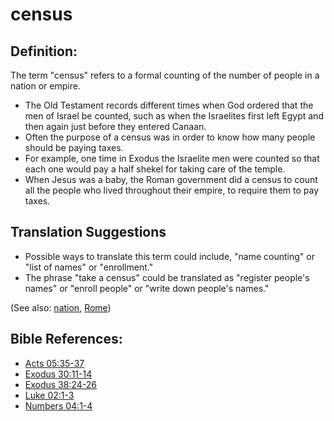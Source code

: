 # census #

## Definition: ##

The term "census" refers to a formal counting of the number of people in a nation or empire.

* The Old Testament records different times when God ordered that the men of Israel be counted, such as when the Israelites first left Egypt and then again just before they entered Canaan.
* Often the purpose of a census was in order to know how many people should be paying taxes.
* For example, one time in Exodus the Israelite men were counted so that each one would pay a half shekel for taking care of the temple.
* When Jesus was a baby, the Roman government did a census to count all the people who lived throughout their empire, to require them to pay taxes.

## Translation Suggestions ##

* Possible ways to translate this term could include, "name counting" or "list of names" or "enrollment."
* The phrase "take a census" could be translated as "register people's names" or "enroll people" or "write down people's names."

(See also: [nation](../other/nation.md), [Rome](../other/rome.md))

## Bible References: ##

* [Acts 05:35-37](en/tn/act/help/05/35)
* [Exodus 30:11-14](en/tn/exo/help/30/11)
* [Exodus 38:24-26](en/tn/exo/help/38/24)
* [Luke 02:1-3](en/tn/luk/help/02/01)
* [Numbers 04:1-4](en/tn/num/help/04/01)